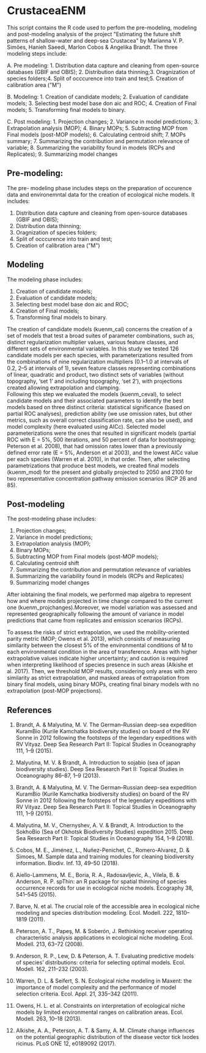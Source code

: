# CrustaceaENM
This script contains the R code used to perfom the pre-modeling, modeling and post-modeling analysis of the project "Estimating the future shift patterns of shallow-water and deep-sea Crustacea" by Marianna V. P. Simões, Hanieh Saeedi, Marlon Cobos & Angelika Brandt. The three modeling steps include:

A. Pre modeling: 1. Distribution data capture and cleaning from open-source databases (GBIF and OBIS); 2. Distribution data thinning;3. Oragnization of species folders;4. Split of occcurence into train and test;5. Creation of calibration area ("M") 

B. Modeling: 1. Creation of candidate models; 2. Evaluation of candidate models;  3. Selecting best model base don aic and ROC; 4. Creation of Final models; 5. Transforming final models to binary.

C. Post modeling: 1. Projection changes; 2. Variance in model predictions; 3. Extrapolation analysis (MOP); 
4. Binary MOPs;  5. Subtracting MOP from Final models (post-MOP models); 6. Calculating centroid shift; 7. MOPs summary;  7. Summarizing the contribution and permutation relevance of variable;  8. Summarizing the variability found in models (RCPs and Replicates);  9. Summarizing model changes 
 
## Pre-modeling: 

The pre- modeling phase includes steps on the preparation of occurence data and environemntal data for the creation of ecological niche models. It includes: 

1. Distribution data capture and cleaning from open-source databases (GBIF and OBIS); 
2. Distribution data thinning;
3. Oragnization of species folders;
4. Split of occcurence into train and test;
5. Creation of calibration area ("M") 

## Modeling 

The modeling phase includes:

1. Creation of candidate models; 
2. Evaluation of candidate models;
3. Selecting best model base don aic and ROC;
4. Creation of Final models;
5. Transforming final models to binary.
 
 
 The creation of candidate models (kuenm_cal) concerns the creation of a set of  models that test a broad suites of parameter combinations, such as, distinct regularization multiplier values, various feature classes, and different sets of environmental variables. In this study we tested  126 candidate models per each species, with parameterizations resulted from the combinations of nine regularization multipliers (0.1–1.0 at intervals of 0.2, 2–5 at intervals of 1), seven feature classes representing combinations of linear, quadratic and product, two distinct sets of variables (without topography, ‘set 1’ and including topography, ‘set 2’), with projections created allowing extrapolation and clamping.  
 Following this step we evaluated the models (kuenm_ceval), to select candidate models and their associated parameters to identify the best models based on three distinct criteria: statistical significance (based on partial ROC analyses), prediction ability (we use omission rates, but other metrics, such as overall correct classification rate, can also be used), and model complexity (here evaluated using AICc).
 Selected model parameterizations were the ones that resulted in significant models (partial ROC with E = 5%, 500 iterations, and 50 percent of data for bootstrapping; Peterson et al. 2008), that had omission rates lower than a previously defined error rate (E = 5%, Anderson et al 2003), and the lowest AICc value per each species (Warren et al. 2010), in that order. 
 Then, after selecting parametrizations that produce best models, we created final models (kuenm_mod) for the present and globally projected to 2050 and 2100 for two representative concentration pathway emission scenarios (RCP 26 and 85). 
 
 ## Post-modeling 
The post-modeling phase includes: 

 1. Projection changes; 
 2. Variance in model predictions;
 3. Extrapolation analysis (MOP); 
 4. Binary MOPs; 
 5. Subtracting MOP from Final models (post-MOP models);
 6. Calculating centroid shift
 7. Summarizing the contribution and permutation relevance of variables 
 8. Summarizing the variability found in models (RCPs and Replicates)
 9. Summarizing model changes 
 
 After iobtaining the final models, we performed map algebra to represent how and where models projected in time change compared to the current one (kuenm_projchanges).Moreover, we model variation was assessed and represented geographically following the amount of variance in model predictions that came from replicates and emission scenarios (RCPs). 
 
 To assess the risks of strict extrapolation, we used the mobility-oriented parity metric (MOP; Owens et al. 2013), which consists of measuring similarity between the closest 5% of the environmental conditions of M to each environmental condition in the area of transference.  Areas with higher extrapolative values indicate higher uncertainty; and caution is required when interpreting likelihood of species presence in such areas (Alkishe et al. 2017). 
 Then, we threshold MOP results, considering only areas with zero similarity as strict extrapolation, and masked areas of extrapolation from binary final models, using binary MOPs, creating final binary models with no extrapolation (post-MOP projections). 
 
 ## References 

1. Brandt, A. & Malyutina, M. V. The German–Russian deep-sea expedition KuramBio 
(Kurile Kamchatka biodiversity studies) on board of the RV Sonne in 2012 following
the footsteps of the legendary expeditions with RV Vityaz. Deep Sea Research Part II: 
Topical Studies in Oceanography 111, 1–9 (2015).

2.	Malyutina, M. V. & Brandt, A. Introduction to sojabio (sea of japan biodiversity 
studies). Deep Sea Research Part II: Topical Studies in Oceanography 86–87, 1–9 (2013).

3.	Brandt, A. & Malyutina, M. V. The German–Russian deep-sea expedition KuramBio 
(Kurile Kamchatka biodiversity studies) on board of the RV Sonne in 2012 following
the footsteps of the legendary expeditions with RV Vityaz. Deep Sea Research Part II:
Topical Studies in Oceanography 111, 1–9 (2015).

4.	Malyutina, M. V., Chernyshev, A. V. & Brandt, A. Introduction to the SokhoBio 
(Sea of Okhotsk Biodiversity Studies) expedition 2015. Deep Sea Research Part II: 
Topical Studies in Oceanography 154, 1–9 (2018).

5.	Cobos, M. E., Jiménez, L., Nuñez-Penichet, C., Romero-Alvarez, D. & Simoes, M. 
Sample data and training modules for cleaning biodiversity information. Biodiv. Inf.
13, 49–50 (2018).

6.	Aiello-Lammens, M. E., Boria, R. A., Radosavljevic, A., Vilela, B. & Anderson, R. P. 
spThin: an R package for spatial thinning of species occurrence records for use in 
ecological niche models. Ecography 38, 541–545 (2015).

7.	Barve, N. et al. The crucial role of the accessible area in ecological niche modeling 
and species distribution modeling. Ecol. Modell. 222, 1810–1819 (2011).

8.	Peterson, A. T., Papeş, M. & Soberón, J. Rethinking receiver operating characteristic 
analysis applications in ecological niche modeling. Ecol. Modell. 213, 63–72 (2008).

9.	Anderson, R. P., Lew, D. & Peterson, A. T. Evaluating predictive models of species’ 
distributions: criteria for selecting optimal models. Ecol. Modell. 162, 211–232 (2003).

10.	Warren, D. L. & Seifert, S. N. Ecological niche modeling in Maxent: the importance of 
model complexity and the performance of model selection criteria. Ecol. Appl. 21, 335–342 
(2011).

11.	Owens, H. L. et al. Constraints on interpretation of ecological niche models by 
limited environmental ranges on calibration areas. Ecol. Modell. 263, 10–18 (2013).

12.	Alkishe, A. A., Peterson, A. T. & Samy, A. M. Climate change influences on the 
potential geographic distribution of the disease vector tick Ixodes ricinus. PLoS ONE 
12, e0189092 (2017).

```
